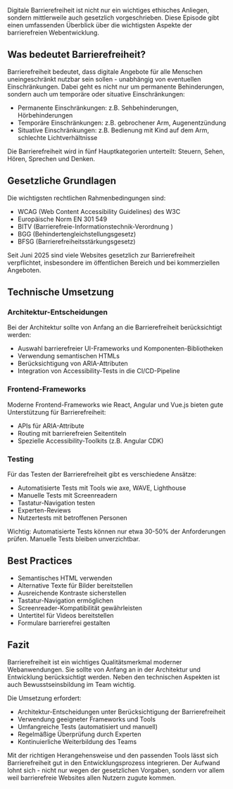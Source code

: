 Digitale Barrierefreiheit ist nicht nur ein wichtiges ethisches Anliegen, sondern mittlerweile auch gesetzlich vorgeschrieben. Diese Episode gibt einen umfassenden Überblick über die wichtigsten Aspekte der barrierefreien Webentwicklung.

## Was bedeutet Barrierefreiheit?

Barrierefreiheit bedeutet, dass digitale Angebote für alle Menschen uneingeschränkt nutzbar sein sollen - unabhängig von eventuellen Einschränkungen. Dabei geht es nicht nur um permanente Behinderungen, sondern auch um temporäre oder situative Einschränkungen:

- Permanente Einschränkungen: z.B. Sehbehinderungen, Hörbehinderungen
- Temporäre Einschränkungen: z.B. gebrochener Arm, Augenentzündung  
- Situative Einschränkungen: z.B. Bedienung mit Kind auf dem Arm, schlechte Lichtverhältnisse

Die Barrierefreiheit wird in fünf Hauptkategorien unterteilt: Steuern, Sehen, Hören, Sprechen und Denken.

## Gesetzliche Grundlagen

Die wichtigsten rechtlichen Rahmenbedingungen sind:

- WCAG (Web Content Accessibility Guidelines) des W3C
- Europäische Norm EN 301 549
- BITV (Barrierefreie-Informationstechnik-Verordnung ) 
- BGG (Behindertengleichstellungsgesetz)
- BFSG (Barrierefreiheitsstärkungsgesetz)

Seit Juni 2025 sind viele Websites gesetzlich zur Barrierefreiheit verpflichtet, insbesondere im öffentlichen Bereich und bei kommerziellen Angeboten.

## Technische Umsetzung

### Architektur-Entscheidungen

Bei der Architektur sollte von Anfang an die Barrierefreiheit berücksichtigt werden:

- Auswahl barrierefreier UI-Frameworks und Komponenten-Bibliotheken
- Verwendung semantischen HTMLs
- Berücksichtigung von ARIA-Attributen
- Integration von Accessibility-Tests in die CI/CD-Pipeline

### Frontend-Frameworks

Moderne Frontend-Frameworks wie React, Angular und Vue.js bieten gute Unterstützung für Barrierefreiheit:

- APIs für ARIA-Attribute
- Routing mit barrierefreien Seitentiteln
- Spezielle Accessibility-Toolkits (z.B. Angular CDK)

### Testing

Für das Testen der Barrierefreiheit gibt es verschiedene Ansätze:

- Automatisierte Tests mit Tools wie axe, WAVE, Lighthouse
- Manuelle Tests mit Screenreadern
- Tastatur-Navigation testen
- Experten-Reviews
- Nutzertests mit betroffenen Personen

Wichtig: Automatisierte Tests können nur etwa 30-50% der Anforderungen prüfen. Manuelle Tests bleiben unverzichtbar.

## Best Practices

- Semantisches HTML verwenden
- Alternative Texte für Bilder bereitstellen
- Ausreichende Kontraste sicherstellen  
- Tastatur-Navigation ermöglichen
- Screenreader-Kompatibilität gewährleisten
- Untertitel für Videos bereitstellen
- Formulare barrierefrei gestalten

## Fazit

Barrierefreiheit ist ein wichtiges Qualitätsmerkmal moderner Webanwendungen. Sie sollte von Anfang an in der Architektur und Entwicklung berücksichtigt werden. Neben den technischen Aspekten ist auch Bewusstseinsbildung im Team wichtig.

Die Umsetzung erfordert:
- Architektur-Entscheidungen unter Berücksichtigung der Barrierefreiheit
- Verwendung geeigneter Frameworks und Tools
- Umfangreiche Tests (automatisiert und manuell)
- Regelmäßige Überprüfung durch Experten
- Kontinuierliche Weiterbildung des Teams

Mit der richtigen Herangehensweise und den passenden Tools lässt sich Barrierefreiheit gut in den Entwicklungsprozess integrieren. Der Aufwand lohnt sich - nicht nur wegen der gesetzlichen Vorgaben, sondern vor allem weil barrierefreie Websites allen Nutzern zugute kommen.
